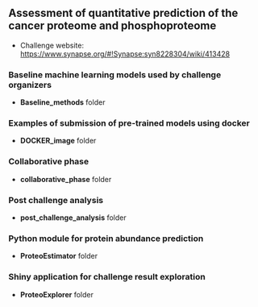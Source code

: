 ## Assessment of quantitative prediction of the cancer proteome and phosphoproteome

 * Challenge website: https://www.synapse.org/#!Synapse:syn8228304/wiki/413428

### Baseline machine learning models used by challenge organizers

 * **Baseline_methods** folder

### Examples of submission of pre-trained models using docker

 * **DOCKER_image** folder

### Collaborative phase
 
 * **collaborative_phase** folder 

### Post challenge analysis

 * **post_challenge_analysis** folder 

### Python module for protein abundance prediction

 * **ProteoEstimator** folder 

### Shiny application for challenge result exploration

 * **ProteoExplorer** folder 
